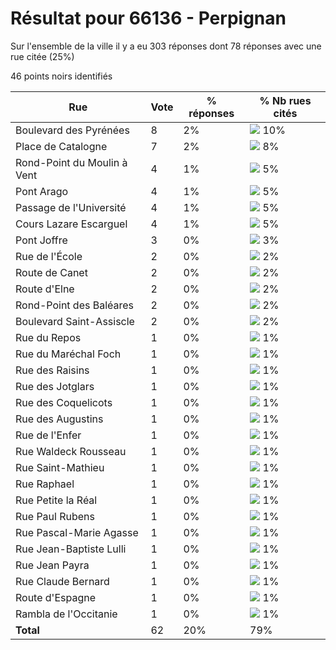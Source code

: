 # Résultat pour 66136 - Perpignan

Sur l'ensemble de la ville il y a eu 303 réponses dont 78 réponses avec une rue citée (25%)

46 points noirs identifiés

| Rue | Vote | % réponses | % Nb rues cités|
|-----|------|------------|----------------|
| Boulevard des Pyrénées | 8 | 2% | <img src="../../img/bar_10.gif" />&nbsp;10%|
| Place de Catalogne | 7 | 2% | <img src="../../img/bar_8.gif" />&nbsp;8%|
| Rond-Point du Moulin à Vent | 4 | 1% | <img src="../../img/bar_5.gif" />&nbsp;5%|
| Pont Arago | 4 | 1% | <img src="../../img/bar_5.gif" />&nbsp;5%|
| Passage de l'Université | 4 | 1% | <img src="../../img/bar_5.gif" />&nbsp;5%|
| Cours Lazare Escarguel | 4 | 1% | <img src="../../img/bar_5.gif" />&nbsp;5%|
| Pont Joffre | 3 | 0% | <img src="../../img/bar_3.gif" />&nbsp;3%|
| Rue de l'École | 2 | 0% | <img src="../../img/bar_2.gif" />&nbsp;2%|
| Route de Canet | 2 | 0% | <img src="../../img/bar_2.gif" />&nbsp;2%|
| Route d'Elne | 2 | 0% | <img src="../../img/bar_2.gif" />&nbsp;2%|
| Rond-Point des Baléares | 2 | 0% | <img src="../../img/bar_2.gif" />&nbsp;2%|
| Boulevard Saint-Assiscle | 2 | 0% | <img src="../../img/bar_2.gif" />&nbsp;2%|
| Rue du Repos | 1 | 0% | <img src="../../img/bar_1.gif" />&nbsp;1%|
| Rue du Maréchal Foch | 1 | 0% | <img src="../../img/bar_1.gif" />&nbsp;1%|
| Rue des Raisins | 1 | 0% | <img src="../../img/bar_1.gif" />&nbsp;1%|
| Rue des Jotglars | 1 | 0% | <img src="../../img/bar_1.gif" />&nbsp;1%|
| Rue des Coquelicots | 1 | 0% | <img src="../../img/bar_1.gif" />&nbsp;1%|
| Rue des Augustins | 1 | 0% | <img src="../../img/bar_1.gif" />&nbsp;1%|
| Rue de l'Enfer | 1 | 0% | <img src="../../img/bar_1.gif" />&nbsp;1%|
| Rue Waldeck Rousseau | 1 | 0% | <img src="../../img/bar_1.gif" />&nbsp;1%|
| Rue Saint-Mathieu | 1 | 0% | <img src="../../img/bar_1.gif" />&nbsp;1%|
| Rue Raphael | 1 | 0% | <img src="../../img/bar_1.gif" />&nbsp;1%|
| Rue Petite la Réal | 1 | 0% | <img src="../../img/bar_1.gif" />&nbsp;1%|
| Rue Paul Rubens | 1 | 0% | <img src="../../img/bar_1.gif" />&nbsp;1%|
| Rue Pascal-Marie Agasse | 1 | 0% | <img src="../../img/bar_1.gif" />&nbsp;1%|
| Rue Jean-Baptiste Lulli | 1 | 0% | <img src="../../img/bar_1.gif" />&nbsp;1%|
| Rue Jean Payra | 1 | 0% | <img src="../../img/bar_1.gif" />&nbsp;1%|
| Rue Claude Bernard | 1 | 0% | <img src="../../img/bar_1.gif" />&nbsp;1%|
| Route d'Espagne | 1 | 0% | <img src="../../img/bar_1.gif" />&nbsp;1%|
| Rambla de l'Occitanie | 1 | 0% | <img src="../../img/bar_1.gif" />&nbsp;1%|
| **Total** | 62 | 20% | 79%|

